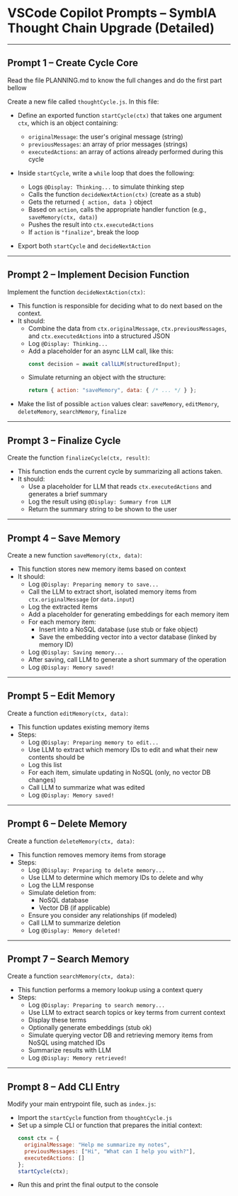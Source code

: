 # VSCode Copilot Prompts – SymbIA Thought Chain Upgrade (Detailed)

---

## Prompt 1 – Create Cycle Core

Read the file PLANNING.md to know the full changes and do the first part bellow

Create a new file called `thoughtCycle.js`. In this file:

- Define an exported function `startCycle(ctx)` that takes one argument `ctx`, which is an object containing:
  - `originalMessage`: the user's original message (string)
  - `previousMessages`: an array of prior messages (strings)
  - `executedActions`: an array of actions already performed during this cycle

- Inside `startCycle`, write a `while` loop that does the following:
  - Logs `@Display: Thinking...` to simulate thinking step
  - Calls the function `decideNextAction(ctx)` (create as a stub)
  - Gets the returned `{ action, data }` object
  - Based on `action`, calls the appropriate handler function (e.g., `saveMemory(ctx, data)`)
  - Pushes the result into `ctx.executedActions`
  - If `action` is `"finalize"`, break the loop

- Export both `startCycle` and `decideNextAction`

---

## Prompt 2 – Implement Decision Function

Implement the function `decideNextAction(ctx)`:

- This function is responsible for deciding what to do next based on the context.
- It should:
  - Combine the data from `ctx.originalMessage`, `ctx.previousMessages`, and `ctx.executedActions` into a structured JSON
  - Log `@Display: Thinking...`
  - Add a placeholder for an async LLM call, like this:
    ```js
    const decision = await callLLM(structuredInput);
    ```
  - Simulate returning an object with the structure:
    ```js
    return { action: "saveMemory", data: { /* ... */ } };
    ```
- Make the list of possible `action` values clear: `saveMemory`, `editMemory`, `deleteMemory`, `searchMemory`, `finalize`

---

## Prompt 3 – Finalize Cycle

Create the function `finalizeCycle(ctx, result)`:

- This function ends the current cycle by summarizing all actions taken.
- It should:
  - Use a placeholder for LLM that reads `ctx.executedActions` and generates a brief summary
  - Log the result using `@Display: Summary from LLM`
  - Return the summary string to be shown to the user

---

## Prompt 4 – Save Memory

Create a new function `saveMemory(ctx, data)`:

- This function stores new memory items based on context
- It should:
  - Log `@Display: Preparing memory to save...`
  - Call the LLM to extract short, isolated memory items from `ctx.originalMessage` (or `data.input`)
  - Log the extracted items
  - Add a placeholder for generating embeddings for each memory item
  - For each memory item:
    - Insert into a NoSQL database (use stub or fake object)
    - Save the embedding vector into a vector database (linked by memory ID)
  - Log `@Display: Saving memory...`
  - After saving, call LLM to generate a short summary of the operation
  - Log `@Display: Memory saved!`

---

## Prompt 5 – Edit Memory

Create a function `editMemory(ctx, data)`:

- This function updates existing memory items
- Steps:
  - Log `@Display: Preparing memory to edit...`
  - Use LLM to extract which memory IDs to edit and what their new contents should be
  - Log this list
  - For each item, simulate updating in NoSQL (only, no vector DB changes)
  - Call LLM to summarize what was edited
  - Log `@Display: Memory saved!`

---

## Prompt 6 – Delete Memory

Create a function `deleteMemory(ctx, data)`:

- This function removes memory items from storage
- Steps:
  - Log `@Display: Preparing to delete memory...`
  - Use LLM to determine which memory IDs to delete and why
  - Log the LLM response
  - Simulate deletion from:
    - NoSQL database
    - Vector DB (if applicable)
  - Ensure you consider any relationships (if modeled)
  - Call LLM to summarize deletion
  - Log `@Display: Memory deleted!`

---

## Prompt 7 – Search Memory

Create a function `searchMemory(ctx, data)`:

- This function performs a memory lookup using a context query
- Steps:
  - Log `@Display: Preparing to search memory...`
  - Use LLM to extract search topics or key terms from current context
  - Display these terms
  - Optionally generate embeddings (stub ok)
  - Simulate querying vector DB and retrieving memory items from NoSQL using matched IDs
  - Summarize results with LLM
  - Log `@Display: Memory retrieved!`

---

## Prompt 8 – Add CLI Entry

Modify your main entrypoint file, such as `index.js`:

- Import the `startCycle` function from `thoughtCycle.js`
- Set up a simple CLI or function that prepares the initial context:
  ```js
  const ctx = {
    originalMessage: "Help me summarize my notes",
    previousMessages: ["Hi", "What can I help you with?"],
    executedActions: []
  };
  startCycle(ctx);
  ```
- Run this and print the final output to the console